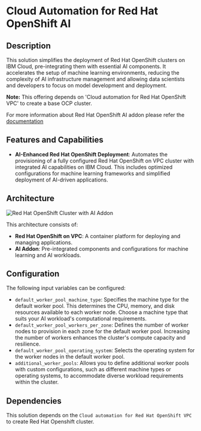 # Cloud Automation for Red Hat OpenShift AI

## Description

This solution simplifies the deployment of Red Hat OpenShift clusters on IBM Cloud, pre-integrating them with essential AI components. It accelerates the setup of machine learning environments, reducing the complexity of AI infrastructure management and allowing data scientists and developers to focus on model development and deployment.

**Note:** This offering depends on 'Cloud automation for Red Hat OpenShift VPC' to create a base OCP cluster.

For more information about Red Hat OpenShift AI addon please refer the [documentation](https://cloud.ibm.com/docs/openshift?topic=openshift-ai-addon-about&interface=ui)

## Features and Capabilities

-  **AI-Enhanced Red Hat OpenShift Deployment**: Automates the provisioning of a fully configured Red Hat OpenShift on VPC cluster with integrated AI capabilities on IBM Cloud. This includes optimized configurations for machine learning frameworks and simplified deployment of AI-driven applications.


## Architecture

![Red Hat OpenShift Cluster with AI Addon](https://raw.githubusercontent.com/terraform-ibm-modules/terraform-ibm-ocp-ai/blob/main/reference-architecture/deployable-architecture-ocp-cluster-qs.svg)

This architecture consists of:

-   **Red Hat OpenShift on VPC**: A container platform for deploying and managing applications.
-   **AI Addon**: Pre-integrated components and configurations for machine learning and AI workloads.

## Configuration

The following input variables can be configured:

-   `default_worker_pool_machine_type`: Specifies the machine type for the default worker pool. This determines the CPU, memory, and disk resources available to each worker node. Choose a machine type that suits your AI workload's computational requirements.
-   `default_worker_pool_workers_per_zone`: Defines the number of worker nodes to provision in each zone for the default worker pool. Increasing the number of workers enhances the cluster's compute capacity and resilience.
-   `default_worker_pool_operating_system`: Selects the operating system for the worker nodes in the default worker pool.
-   `additional_worker_pools`: Allows you to define additional worker pools with custom configurations, such as different machine types or operating systems, to accommodate diverse workload requirements within the cluster.

## Dependencies

This solution depends on the `Cloud automation for Red Hat OpenShift VPC` to create Red Hat Openshift cluster.
